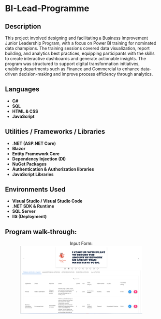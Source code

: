 
<h1> BI-Lead-Programme</h1>


<h2>Description</h2>
This project involved designing and facilitating a Business Improvement Junior Leadership Program, with a focus on Power BI training for nominated data champions. The training sessions covered data visualization, report building, and analytics best practices, equipping participants with the skills to create interactive dashboards and generate actionable insights. The program was structured to support digital transformation initiatives, enabling departments such as Finance and Commercial to enhance data-driven decision-making and improve process efficiency through analytics.
<br />


<h2>Languages</h2>

- <b>C#</b> 
- <b>SQL</b>
- <b>HTML & CSS</b>
- <b>JavaScript</b>

<h2>Utilities / Frameworks / Libraries</h2>

- <b>.NET (ASP.NET Core)</b> 
- <b>Blazor</b>
- <b>Entity Framework Core </b>
- <b>Dependency Injection (DI)</b>
- <b>NuGet Packages</b>
- <b>Authentication & Authorization libraries </b>
- <b>JavaScript Libraries</b>

<h2>Environments Used </h2>

- <b>Visual Studio / Visual Studio Code</b> 
- <b>.NET SDK & Runtime</b>
- <b>SQL Server </b>
- <b>IIS (Deployment)</b>

<h2>Program walk-through:</h2>

<p align="center">
Input Form: <br/>
<img src="https://github.com/SaliKangwa/BI-Lead-Programme/blob/main/waste%20reduction.png" height="80%" width="80%" alt="Input Form"/>
<br />
<br />


